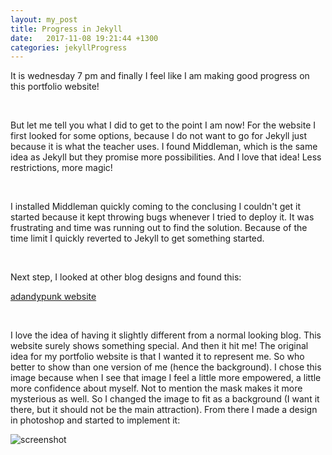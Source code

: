 ```yaml
---
layout: my_post
title: Progress in Jekyll
date:   2017-11-08 19:21:44 +1300
categories: jekyllProgress
---
```


It is wednesday 7 pm and finally I feel like I am making good progress on this portfolio website! 

<br>

But let me tell you what I did to get to the point I am now! 
For the website I first looked for some options, because I do not want to go for Jekyll just because it is what the teacher uses. I found Middleman, which is the same idea as Jekyll but they promise more possibilities. And I love that idea! Less restrictions, more magic! 

<br>

I installed Middleman quickly coming to the conclusing I couldn't get it started because it kept throwing bugs whenever I tried to deploy it. It was frustrating and time was running out to find the solution. Because of the time limit I quickly reverted to Jekyll to get something started. 

<br>

Next step, I looked at other blog designs and found this:


[adandypunk website](http://www.adandypunk.com/ego)

<br>

I love the idea of having it slightly different from a normal looking blog. This website surely shows something special. And then it hit me! The original idea for my portfolio website is that I wanted it to represent me. So who better to show than one version of me (hence the background). I chose this image because when I see that image I feel a little more empowered, a little more confidence about myself. Not to mention the mask makes it more mysterious as well. So I changed the image to fit as a background (I want it there, but it should not be the main attraction). From there I made a design in photoshop and started to implement it: 

![screenshot]({{site.url}}\assets\portfolio\screenshot_PortfolioDesign.jpg)

